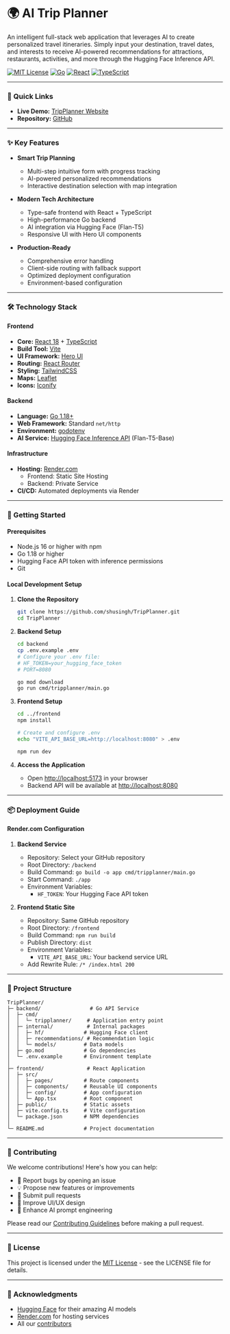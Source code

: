 # 🌍 AI Trip Planner

An intelligent full-stack web application that leverages AI to create personalized travel itineraries. Simply input your destination, travel dates, and interests to receive AI-powered recommendations for attractions, restaurants, activities, and more through the Hugging Face Inference API.

[![MIT License](https://img.shields.io/badge/License-MIT-green.svg)](LICENSE)
[![Go](https://img.shields.io/badge/Go-1.18+-00ADD8?logo=go)](https://golang.org/doc/install)
[![React](https://img.shields.io/badge/React-18-blue?logo=react)](https://reactjs.org/)
[![TypeScript](https://img.shields.io/badge/TypeScript-4.9+-blue?logo=typescript)](https://www.typescriptlang.org/)

---

### 🌟 Quick Links

- **Live Demo:** [TripPlanner Website](https://tripplannerwebsite.onrender.com)
- **Repository:** [GitHub](https://github.com/shusingh/TripPlanner)

---

### ✨ Key Features

- **Smart Trip Planning**

  - Multi-step intuitive form with progress tracking
  - AI-powered personalized recommendations
  - Interactive destination selection with map integration

- **Modern Tech Architecture**

  - Type-safe frontend with React + TypeScript
  - High-performance Go backend
  - AI integration via Hugging Face (Flan-T5)
  - Responsive UI with Hero UI components

- **Production-Ready**
  - Comprehensive error handling
  - Client-side routing with fallback support
  - Optimized deployment configuration
  - Environment-based configuration

---

### 🛠 Technology Stack

#### Frontend

- **Core:** [React 18](https://reactjs.org/) + [TypeScript](https://www.typescriptlang.org/)
- **Build Tool:** [Vite](https://vitejs.dev/)
- **UI Framework:** [Hero UI](https://heroicons.com/)
- **Routing:** [React Router](https://reactrouter.com/)
- **Styling:** [TailwindCSS](https://tailwindcss.com/)
- **Maps:** [Leaflet](https://leafletjs.com/)
- **Icons:** [Iconify](https://iconify.design/)

#### Backend

- **Language:** [Go 1.18+](https://golang.org/)
- **Web Framework:** Standard `net/http`
- **Environment:** [godotenv](https://github.com/joho/godotenv)
- **AI Service:** [Hugging Face Inference API](https://huggingface.co/inference-api) (Flan-T5-Base)

#### Infrastructure

- **Hosting:** [Render.com](https://render.com/)
  - Frontend: Static Site Hosting
  - Backend: Private Service
- **CI/CD:** Automated deployments via Render

---

### 🚀 Getting Started

#### Prerequisites

- Node.js 16 or higher with npm
- Go 1.18 or higher
- Hugging Face API token with inference permissions
- Git

#### Local Development Setup

1. **Clone the Repository**

   ```bash
   git clone https://github.com/shusingh/TripPlanner.git
   cd TripPlanner
   ```

2. **Backend Setup**

   ```bash
   cd backend
   cp .env.example .env
   # Configure your .env file:
   # HF_TOKEN=your_hugging_face_token
   # PORT=8080

   go mod download
   go run cmd/tripplanner/main.go
   ```

3. **Frontend Setup**

   ```bash
   cd ../frontend
   npm install

   # Create and configure .env
   echo "VITE_API_BASE_URL=http://localhost:8080" > .env

   npm run dev
   ```

4. **Access the Application**
   - Open [http://localhost:5173](http://localhost:5173) in your browser
   - Backend API will be available at [http://localhost:8080](http://localhost:8080)

---

### 📦 Deployment Guide

#### Render.com Configuration

1. **Backend Service**

   - Repository: Select your GitHub repository
   - Root Directory: `/backend`
   - Build Command: `go build -o app cmd/tripplanner/main.go`
   - Start Command: `./app`
   - Environment Variables:
     - `HF_TOKEN`: Your Hugging Face API token

2. **Frontend Static Site**
   - Repository: Same GitHub repository
   - Root Directory: `/frontend`
   - Build Command: `npm run build`
   - Publish Directory: `dist`
   - Environment Variables:
     - `VITE_API_BASE_URL`: Your backend service URL
   - Add Rewrite Rule: `/* /index.html 200`

---

### 📁 Project Structure

```
TripPlanner/
├─ backend/                # Go API Service
│  ├─ cmd/
│  │  └─ tripplanner/     # Application entry point
│  ├─ internal/           # Internal packages
│  │  ├─ hf/             # Hugging Face client
│  │  ├─ recommendations/ # Recommendation logic
│  │  └─ models/         # Data models
│  ├─ go.mod             # Go dependencies
│  └─ .env.example       # Environment template
│
├─ frontend/              # React Application
│  ├─ src/
│  │  ├─ pages/          # Route components
│  │  ├─ components/     # Reusable UI components
│  │  ├─ config/         # App configuration
│  │  └─ App.tsx         # Root component
│  ├─ public/            # Static assets
│  ├─ vite.config.ts     # Vite configuration
│  └─ package.json       # NPM dependencies
│
└─ README.md             # Project documentation
```

---

### 🤝 Contributing

We welcome contributions! Here's how you can help:

- 🐛 Report bugs by opening an issue
- 💡 Propose new features or improvements
- 🔧 Submit pull requests
- 🎨 Improve UI/UX design
- 🤖 Enhance AI prompt engineering

Please read our [Contributing Guidelines](CONTRIBUTING.md) before making a pull request.

---

### 📄 License

This project is licensed under the [MIT License](LICENSE) - see the LICENSE file for details.

---

### 👏 Acknowledgments

- [Hugging Face](https://huggingface.co/) for their amazing AI models
- [Render.com](https://render.com/) for hosting services
- All our [contributors](https://github.com/shusingh/TripPlanner/graphs/contributors)
